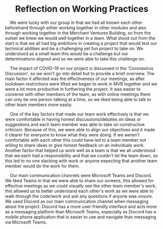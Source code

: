 <h1 align="center">Reflection on Working Practices</h1>

<p>&nbsp;&nbsp;&nbsp;&nbsp;We were lucky with our group in that we had all known each other beforehand through either working together in other modules 
and also through working together in the Merchant Ventures Building, so from the outset we knew we would well together in a team. What stood out from the 
start is that we all had big ambitions in creating a project that would test our technical abilities and be a challenging yet fun project to take on. We 
understood as a small team this would be a challenge but our determinations aligned and so we were able to take this challenge on.</p>

<p>&nbsp;&nbsp;&nbsp;&nbsp;The impact of COVID-19 on our project is discussed in the 'Coronavirus Discussion', so we won't go into detail but to 
provide a brief overview. The main factor it affected was the effectiveness of our meetings, as after lockdown restrictions were lifted we began to work 
in MVB together and we were a lot more productive in furthering the project. It was easier to converse with other members of the team, as with online 
meetings there can only be one person talking at a time, so we liked being able to talk to other team members more easily.</p>

<p>&nbsp;&nbsp;&nbsp;&nbsp;One of the key factors that made our team work effectively is that we were comfortable in having honest discussions/debates on ideas or suggestions and each team member was able to take on constructive criticism. Because of this, we were able to align our objectives and it made it clearer for everyone to know what they were doing. If we weren't comfortable with each other this could have led to a team member not willing to share ideas or give honest feedback on an individuals work. Another factor that helped us work well as a team is that we all understood that we each had 
a responsibility and that we couldn't let the team down, so this led to no one slacking with work or anyone expecting that another team 
member would do the work for them.</p>

<p>&nbsp;&nbsp;&nbsp;&nbsp;Our main communication channels were Microsoft Teams and Discord. We liked Teams in that we were able to share our screens, 
this allowed for effective meetings as we could visually see the other team member's work, this allowed us to better understand each other's work as we were able to walk through the code/work and ask any questions if anyone was unsure. We used Discord as our main communication channel when messaging about the project. Discord has a more user-friendly interface and acts more as a messaging platform than Microsoft Teams, especially as Discord has a 
mobile phone application that is easier to use and navigate than messaging via Microsoft Teams.</p>




